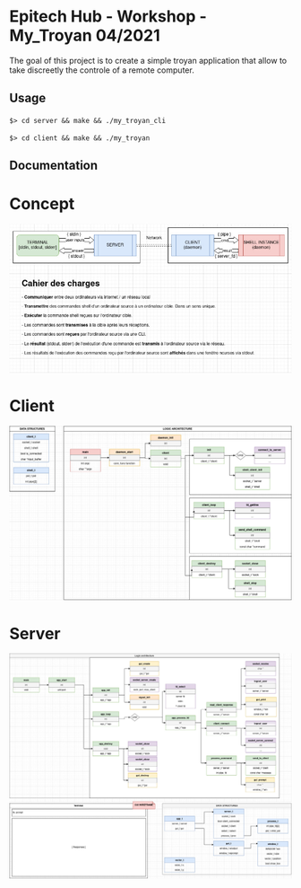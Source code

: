 # Epitech Hub - Workshop - My_Troyan 04/2021

The goal of this project is to create a simple troyan application that allow to take discreetly the controle of a remote computer. 

## Usage
`$> cd server && make && ./my_troyan_cli`

`$> cd client && make && ./my_troyan`

## Documentation

# Concept
![concept](.github/img/my_troyan-Concept.jpg)

# Client
![Client](.github/img/my_troyan-client_Troyan.jpg)

# Server
![Server](.github/img/my_troyan-server_Attack.jpg)

